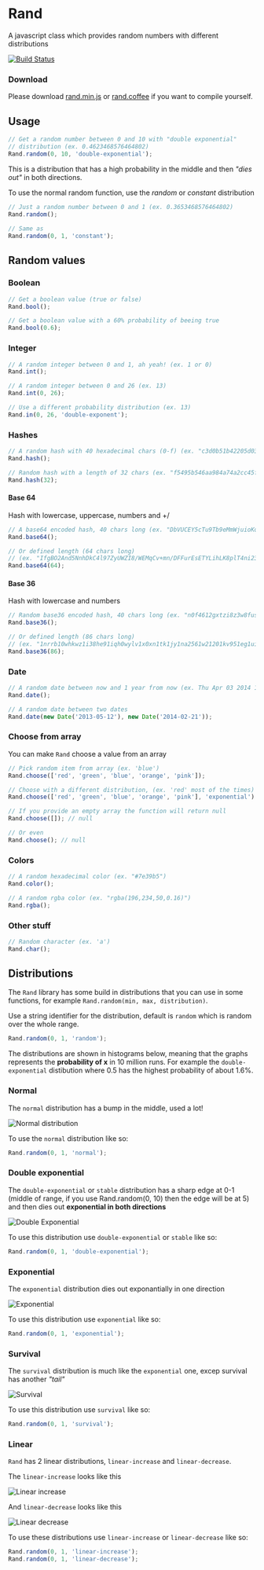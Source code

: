 Rand
==========

A javascript class which provides random numbers with different distributions

[![Build Status](https://travis-ci.org/halmhatt/rand.svg?branch=master)](https://travis-ci.org/halmhatt/rand)

### Download
Please download [rand.min.js](rand.min.js) or [rand.coffee](rand.coffee) if you want to compile yourself.

## Usage
```js
// Get a random number between 0 and 10 with "double exponential" 
// distribution (ex. 0.4623468576464802)
Rand.random(0, 10, 'double-exponential'); 
```

This is a distribution that has a high probability in the middle and then *"dies out"* in both directions.
  
To use the normal random function, use the *random* or *constant* distribution

```js
// Just a random number between 0 and 1 (ex. 0.3653468576464802)
Rand.random(); 
  
// Same as
Rand.random(0, 1, 'constant');
```

## Random values

### Boolean
```js
// Get a boolean value (true or false)
Rand.bool();

// Get a boolean value with a 60% probability of beeing true
Rand.bool(0.6);
```

### Integer
```js
// A random integer between 0 and 1, ah yeah! (ex. 1 or 0)
Rand.int(); 

// A random integer between 0 and 26 (ex. 13)
Rand.int(0, 26);

// Use a different probability distribution (ex. 13)
Rand.in(0, 26, 'double-exponent');
```

### Hashes
```js
// A random hash with 40 hexadecimal chars (0-f) (ex. "c3d0b51b42205d039e0a06e1f221d2f742aa59c1")
Rand.hash();

// Random hash with a length of 32 chars (ex. "f5495b546aa984a74a2cc45f08917147")
Rand.hash(32);
```

#### Base 64
Hash with lowercase, uppercase, numbers and +/
```js
// A base64 encoded hash, 40 chars long (ex. "DbVUCEY5cTu9Tb9eMmWjuioKqM/bEUrMsR5rPjea")
Rand.base64();

// Or defined length (64 chars long) 
// (ex. "IfgBO2And5NnhDkC4l97ZyUWZI8/WEMqCv+mn/DFFurEsETYLihLK8plT4ni237A")
Rand.base64(64);
```

#### Base 36
Hash with lowercase and numbers
```js
// Random base36 encoded hash, 40 chars long (ex. "n0f4612gxtzi8z3w8fusgo12ihycnpcq711f134z")
Rand.base36();

// Or defined length (86 chars long)
// (ex. "1nrrb10whkwz1i38he91iqh0wylv1x0xn1tk1jy1na2561w21201kv951eg1ui29u1p0mrkjdk1v5j5289paf6")
Rand.base36(86);
```

### Date
```js
// A random date between now and 1 year from now (ex. Thu Apr 03 2014 16:38:14 GMT+0200 (CEST))
Rand.date();

// A random date between two dates
Rand.date(new Date('2013-05-12'), new Date('2014-02-21'));
```

### Choose from array
You can make `Rand` choose a value from an array

```js
// Pick random item from array (ex. 'blue')
Rand.choose(['red', 'green', 'blue', 'orange', 'pink']);

// Choose with a different distribution, (ex. 'red' most of the times)
Rand.choose(['red', 'green', 'blue', 'orange', 'pink'], 'exponential')

// If you provide an empty array the function will return null
Rand.choose([]); // null

// Or even
Rand.choose(); // null
```

### Colors
```js
// A random hexadecimal color (ex. "#7e39b5")
Rand.color();

// A random rgba color (ex. "rgba(196,234,50,0.16)")
Rand.rgba();
```

### Other stuff
```js
// Random character (ex. 'a')
Rand.char();
```

## Distributions
The `Rand` library has some build in distributions that you can use in some functions, for example `Rand.random(min, max, distribution)`.

Use a string identifier for the distribution, default is `random` which is random over the whole range.

```js
Rand.random(0, 1, 'random');
```

The distributions are shown in histograms below, meaning that the graphs represents the **probability of x** in 10 million runs. For example the `double-exponential` distibution where 0.5 has the highest probability of about 1.6%.


### Normal
The `normal` distribution has a bump in the middle, used a lot!

![Normal distribution](img/normal.png)

To use the `normal` distribution like so:

```js
Rand.random(0, 1, 'normal');
```

### Double exponential
The `double-exponential` or `stable` distribution has a sharp edge at 0-1 (middle of range, if you use Rand.random(0, 10) then the edge will be at 5) 
and then dies out **exponential in both directions**

![Double Exponential](img/double-exponential.png)

To use this distribution use `double-exponential` or `stable` like so:

```js
Rand.random(0, 1, 'double-exponential');
```

### Exponential
The `exponential` distribution dies out exponantially in one direction

![Exponential](img/exponential.png)

To use this distribution use `exponential` like so:

```js
Rand.random(0, 1, 'exponential');
```

### Survival
The `survival` distribution is much like the `exponential` one, excep survival has another *"tail"*

![Survival](img/survival.png)

To use this distribution use `survival` like so:

```js
Rand.random(0, 1, 'survival');
```

### Linear
`Rand` has 2 linear distributions, `linear-increase` and `linear-decrease`. 

The `linear-increase` looks like this

![Linear increase](img/linear-increase.png)

And `linear-decrease` looks like this

![Linear decrease](img/linear-decrease.png)

To use these distributions use `linear-increase` or `linear-decrease` like so:

```js
Rand.random(0, 1, 'linear-increase');
Rand.random(0, 1, 'linear-decrease');
```